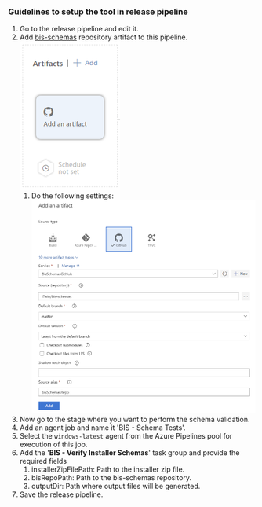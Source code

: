 ### Guidelines to setup the tool in release pipeline

1. Go to the release pipeline and edit it.
2. Add [bis-schemas](https://github.com/iTwin/bis-schemas) repository artifact to this pipeline.
   ![Add Artifact](./media/add-bis-schemas-repo-artifact.png)
   1. Do the following settings:
  ![Artifact Settings](./media/bis-schema-repo-artifact-settings.png)
3. Now go to the stage where you want to perform the schema validation.
4. Add an agent job and name it 'BIS - Schema Tests'.
5. Select the `windows-latest` agent from the Azure Pipelines pool for execution of this job.
6. Add the '**BIS - Verify Installer Schemas**' task group and provide the required fields
   1. installerZipFilePath: Path to the installer zip file.
   2. bisRepoPath: Path to the bis-schemas repository.
   3. outputDir: Path where output files will be generated.
7. Save the release pipeline.
